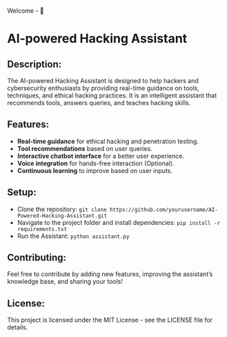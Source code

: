 
Welcome - 📁
# AI-powered Hacking Assistant

## Description:
The AI-powered Hacking Assistant is designed to help hackers and cybersecurity enthusiasts by providing real-time guidance on tools, techniques, and ethical hacking practices. It is an intelligent assistant that recommends tools, answers queries, and teaches hacking skills.

## Features:
- **Real-time guidance** for ethical hacking and penetration testing.
- **Tool recommendations** based on user queries.
- **Interactive chatbot interface** for a better user experience.
- **Voice integration** for hands-free interaction (Optional).
- **Continuous learning** to improve based on user inputs.

## Setup:
- Clone the repository: `git clone https://github.com/yourusername/AI-Powered-Hacking-Assistant.git`
- Navigate to the project folder and install dependencies: `pip install -r requirements.txt`
- Run the Assistant: `python assistant.py`

## Contributing:
Feel free to contribute by adding new features, improving the assistant’s knowledge base, and sharing your tools!

## License:
This project is licensed under the MIT License - see the LICENSE file for details.

